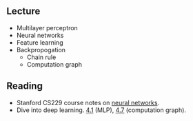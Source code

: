 ## Lecture
- Multilayer perceptron
- Neural networks
- Feature learning
- Backpropogation
    - Chain rule
    - Computation graph

## Reading
- Stanford CS229 course notes on [neural networks](http://cs229.stanford.edu/notes2019fall/cs229-notes-deep_learning.pdf).
- Dive into deep learning. [4.1](https://d2l.ai/chapter_multilayer-perceptrons/mlp.html) (MLP), [4.7](https://d2l.ai/chapter_multilayer-perceptrons/backprop.html) (computation graph).
